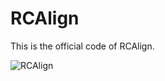 # RCAlign
This is the official code of RCAlign.

![RCAlign](https://github.com/user-attachments/assets/fc1eb8dd-afb9-407e-9a73-a80d42418a88)


